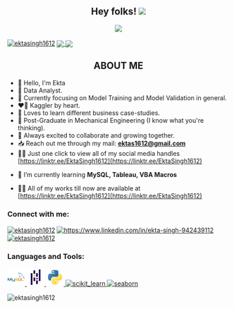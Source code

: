 <!--### Hi there 👋 I am a Data Analyst & here's what I am Working On!


**EktaSingh1612/EktaSingh1612** is a ✨ _special_ ✨ repository because its `README.md` (this file) appears on your GitHub profile.

Here are some ideas to get you started:

- 🔭 I’m currently working on ...
- 🌱 I’m currently learning MySQL, MS Excel, VBA Macros, Python, Numpy, Pandas, Matplotlib, Seaborn, Sk-Learn, Tableau
- 👯 I’m looking to collaborate on ...
- 🤔 I’m looking for help with ...
- 💬 Ask me about ...
- 📫 How to reach me: ...
- 😄 Pronouns: ...
- ⚡ Fun fact: ...
-->

<h2 align="center">
  Hey folks!
  <img src="https://media.giphy.com/media/hvRJCLFzcasrR4ia7z/giphy.gif" width="28">
</h2>
<!--<h3 align="center">A passionate Data Analyst</h3>-->
<p align="center">
  <a href="https://github.com/EktaSingh1612/readme-typing-svg"><img src="https://readme-typing-svg.herokuapp.com/?lines=I'm%20Ekta;A%20A%20Passionate%20Data%20Analyst%20from%20India!;Always%20ready%20to%20learning%20new%20things&font=Fira%20Code&center=true&width=440&height=45&color=f75c7e&vCenter=true&size=22"></a>
</p>

<!-- Social media handles -->
<p align="left"> <a href="https://twitter.com/ektasingh1612" target="blank"><img src="https://img.shields.io/twitter/follow/ektasingh1612?logo=twitter&style=for-the-badge" alt="ektasingh1612" /></a> 

</a>
  <a href="https://www.linkedin.com/in/prthgo/">
  <img align="center" src="https://img.shields.io/badge/linkedin-%230077B5.svg?style=for-the-badge&logo=linkedin&logoColor=white" />
</a>
  <a href="https://www.kaggle.com/parth215">
  <img align="center" src="https://img.shields.io/badge/Kaggle-035a7d?style=for-the-badge&logo=kaggle&logoColor=white" />
</a>
</p>

<!-- About me section-->
<h2 align="center"> ABOUT ME </h2>
<p align="center">
  
  - 👋 Hello, I'm Ekta
  - 🤖 Data Analyst.
  - 🧠 Currently focusing on Model Training and Model Validation in general.
  - ❤️‍🔥 Kaggler by heart.
  - 🗾 Loves to learn different business case-studies.
  - 🏫 Post-Graduate in Mechanical Engineering (I know what you're thinking).
  - 🤗 Always excited to collaborate and growing together.
  - 📥 Reach out me through my mail: **ektas1612@gmail.com**
  - 👨‍💻 Just one click to view all of my social media handles [https://linktr.ee/EktaSingh1612](https://linktr.ee/EktaSingh1612)
  
  
</p>

- 🌱 I’m currently learning **MySQL, Tableau, VBA Macros**

- 👨‍💻 All of my works till now are available at [https://linktr.ee/EktaSingh1612](https://linktr.ee/EktaSingh1612)



<h3 align="left">Connect with me:</h3>
<p align="left">
<a href="https://twitter.com/ektasingh1612" target="blank"><img align="center" src="https://raw.githubusercontent.com/rahuldkjain/github-profile-readme-generator/master/src/images/icons/Social/twitter.svg" alt="ektasingh1612" height="30" width="40" /></a>
<a href="https://linkedin.com/in/https://www.linkedin.com/in/ekta-singh-942439112" target="blank"><img align="center" src="https://raw.githubusercontent.com/rahuldkjain/github-profile-readme-generator/master/src/images/icons/Social/linked-in-alt.svg" alt="https://www.linkedin.com/in/ekta-singh-942439112" height="30" width="40" /></a>
<a href="https://kaggle.com/ektasingh1612" target="blank"><img align="center" src="https://raw.githubusercontent.com/rahuldkjain/github-profile-readme-generator/master/src/images/icons/Social/kaggle.svg" alt="ektasingh1612" height="30" width="40" /></a>
</p>

<h3 align="left">Languages and Tools:</h3>
<p align="left"> <a href="https://www.mysql.com/" target="_blank" rel="noreferrer"> <img src="https://raw.githubusercontent.com/devicons/devicon/master/icons/mysql/mysql-original-wordmark.svg" alt="mysql" width="40" height="40"/> </a> <a href="https://pandas.pydata.org/" target="_blank" rel="noreferrer"> <img src="https://raw.githubusercontent.com/devicons/devicon/2ae2a900d2f041da66e950e4d48052658d850630/icons/pandas/pandas-original.svg" alt="pandas" width="40" height="40"/> </a> <a href="https://www.python.org" target="_blank" rel="noreferrer"> <img src="https://raw.githubusercontent.com/devicons/devicon/master/icons/python/python-original.svg" alt="python" width="40" height="40"/> </a> <a href="https://scikit-learn.org/" target="_blank" rel="noreferrer"> <img src="https://upload.wikimedia.org/wikipedia/commons/0/05/Scikit_learn_logo_small.svg" alt="scikit_learn" width="40" height="40"/> </a> <a href="https://seaborn.pydata.org/" target="_blank" rel="noreferrer"> <img src="https://seaborn.pydata.org/_images/logo-mark-lightbg.svg" alt="seaborn" width="40" height="40"/> </a> </p>

<p><img align="center" src="https://github-readme-stats.vercel.app/api/top-langs?username=ektasingh1612&show_icons=true&locale=en&layout=compact" alt="ektasingh1612" /></p>
